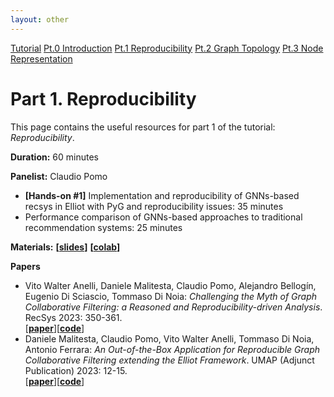 ```yaml
---
layout: other
---
```


<div class="button-container">
    <a href="https://sisinflab.github.io/tutorial-gnns-recsys-log2023" class="button">Tutorial</a>
    <a href="https://sisinflab.github.io/tutorial-gnns-recsys-log2023/sections/introduction/" class="button">Pt.0 Introduction</a>
    <a href="https://sisinflab.github.io/tutorial-gnns-recsys-log2023/sections/reproducibility/" class="button_clicked">Pt.1 Reproducibility</a>
    <a href="https://sisinflab.github.io/tutorial-gnns-recsys-log2023/sections/graph_topology/" class="button">Pt.2 Graph Topology</a>
    <a href="https://sisinflab.github.io/tutorial-gnns-recsys-log2023/sections/node_representation/" class="button">Pt.3 Node Representation</a>
</div>

# Part 1. Reproducibility

This page contains the useful resources for part 1 of the tutorial: _Reproducibility_.

**Duration:** 60 minutes

**Panelist:** Claudio Pomo

- **[Hands-on #1]** Implementation and reproducibility of GNNs-based recsys in Elliot with PyG and reproducibility issues: 35 minutes
- Performance comparison of GNNs-based approaches to traditional recommendation systems: 25 minutes

**Materials:** **\[[slides](https://sisinflab.github.io/tutorial-gnns-recsys-log2023/assets/slides/Part1.pdf)\]** **\[[colab](https://colab.research.google.com/drive/1_li7RQ_Rj4JaAVpw1kvuOGhrDpfCL-UQ?usp=sharing)\]**

**Papers**

- Vito Walter Anelli, Daniele Malitesta, Claudio Pomo, Alejandro Bellogín, Eugenio Di Sciascio, Tommaso Di Noia:
_Challenging the Myth of Graph Collaborative Filtering: a Reasoned and Reproducibility-driven Analysis_. RecSys 2023: 350-361.  
\[[**paper**](https://sisinflab.github.io/tutorial-gnns-recsys-log2023/assets/papers/RecSys.pdf)\]\[[**code**](https://github.com/sisinflab/Graph-RSs-Reproducibility)\]
- Daniele Malitesta, Claudio Pomo, Vito Walter Anelli, Tommaso Di Noia, Antonio Ferrara:
_An Out-of-the-Box Application for Reproducible Graph Collaborative Filtering extending the Elliot Framework_. UMAP (Adjunct Publication) 2023: 12-15.  
\[[**paper**](https://sisinflab.github.io/tutorial-gnns-recsys-log2023/assets/papers/UMAP.pdf)\]\[[**code**](https://github.com/sisinflab/Graph-Demo)\]

